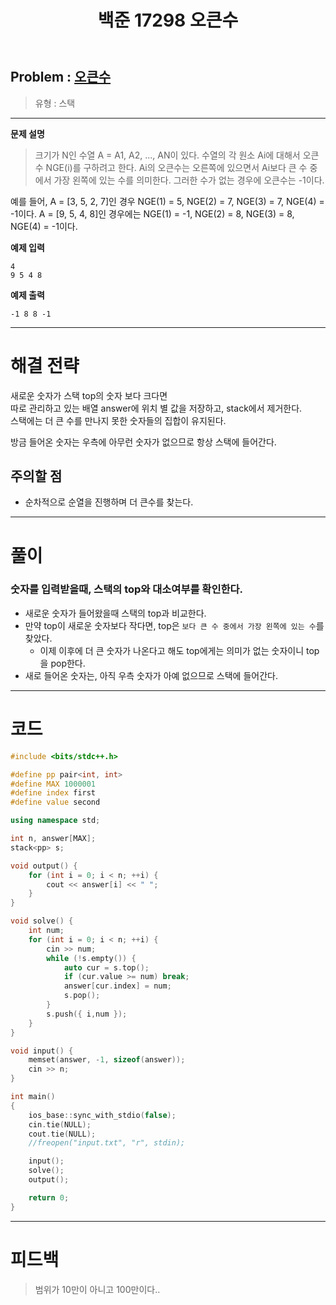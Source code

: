 ﻿---
title: 백준 17298 오큰수
categories:
- PS

tags:
- baekjoon
- PS
- Problem Solve
- Stack
---


## Problem : [오큰수](https://www.acmicpc.net/problem/17298)
> 유형 : 스택

---


**문제 설명**

> 크기가 N인 수열 A = A1, A2, ..., AN이 있다. 수열의 각 원소 Ai에 대해서 오큰수 NGE(i)를 구하려고 한다. Ai의 오큰수는 오른쪽에 있으면서 Ai보다 큰 수 중에서 가장 왼쪽에 있는 수를 의미한다. 그러한 수가 없는 경우에 오큰수는 -1이다.
>
예를 들어, A = [3, 5, 2, 7]인 경우 NGE(1) = 5, NGE(2) = 7, NGE(3) = 7, NGE(4) = -1이다. A = [9, 5, 4, 8]인 경우에는 NGE(1) = -1, NGE(2) = 8, NGE(3) = 8, NGE(4) = -1이다.


**예제 입력**

```
4
9 5 4 8
```

**예제 출력**

```
-1 8 8 -1
```

---


# 해결 전략

> 
새로운 숫자가 스택 top의 숫자 보다 크다면  
따로 관리하고 있는 배열 answer에 위치 별 값을 저장하고, stack에서 제거한다.  
스택에는 더 큰 수를 만나지 못한 숫자들의 집합이 유지된다.  
>
방금 들어온 숫자는 우측에 아무런 숫자가 없으므로 항상 스택에 들어간다.




## 주의할 점

* 순차적으로 순열을 진행하며 더 큰수를 찾는다.


---



# 풀이

### 숫자를 입력받을때, 스택의 top와 대소여부를 확인한다.
* 새로운 숫자가 들어왔을때 스택의 top과 비교한다.
* 만약 top이 새로운 숫자보다 작다면, top은 `보다 큰 수 중에서 가장 왼쪽에 있는 수`를 찾았다.
	* 이제 이후에 더 큰 숫자가 나온다고 해도 top에게는 의미가 없는 숫자이니 top을 pop한다.
* 새로 들어온 숫자는, 아직 우측 숫자가 아예 없으므로 스택에 들어간다.

---

# 코드

```c++
#include <bits/stdc++.h>

#define pp pair<int, int>
#define MAX 1000001
#define index first
#define value second

using namespace std;

int n, answer[MAX];
stack<pp> s;

void output() {
	for (int i = 0; i < n; ++i) {
		cout << answer[i] << " ";
	}
}

void solve() {
	int num;
	for (int i = 0; i < n; ++i) {
		cin >> num;
		while (!s.empty()) {
			auto cur = s.top();
			if (cur.value >= num) break;
			answer[cur.index] = num;
			s.pop();
		}
		s.push({ i,num });
	}
}

void input() {
	memset(answer, -1, sizeof(answer));
	cin >> n;
}

int main()
{
	ios_base::sync_with_stdio(false);
	cin.tie(NULL);
	cout.tie(NULL);
	//freopen("input.txt", "r", stdin);

	input();
	solve();
	output();

	return 0;
}
```


---


# 피드백


> 범위가 10만이 아니고 100만이다..